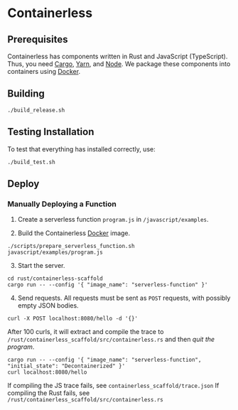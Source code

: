 # Containerless

## Prerequisites

Containerless has components written in Rust and JavaScript (TypeScript).
Thus, you need [Cargo], [Yarn], and [Node]. We package these components
into containers using [Docker].

## Building

```
./build_release.sh
```

## Testing Installation

To test that everything has installed correctly, use:

```
./build_test.sh
```

## Deploy

### Manually Deploying a Function

1. Create a serverless function `program.js` in `/javascript/examples`.

2. Build the Containerless [Docker] image.

```
./scripts/prepare_serverless_function.sh javascript/examples/program.js
```

3. Start the server.

```
cd rust/containerless-scaffold
cargo run -- --config '{ "image_name": "serverless-function" }'
```

4. Send requests. All requests must be sent as `POST` requests, with possibly
empty JSON bodies.

```
curl -X POST localhost:8080/hello -d '{}'
```

After 100 curls, it will extract and compile the trace to
`/rust/containerless_scaffold/src/containerless.rs` and then *quit the
program*.

```
cargo run -- --config '{ "image_name": "serverless-function", "initial_state": "Decontainerized" }'
curl localhost:8080/hello
```

If compiling the JS trace fails, see `containerless_scaffold/trace.json` 
If compiling the Rust fails, see `/rust/containerless_scaffold/src/containerless.rs`

[Cargo]: https://rustup.rs/
[Yarn]: https://yarnpkg.com/
[Node]: https://nodejs.org/
[Docker]: https://www.docker.com/